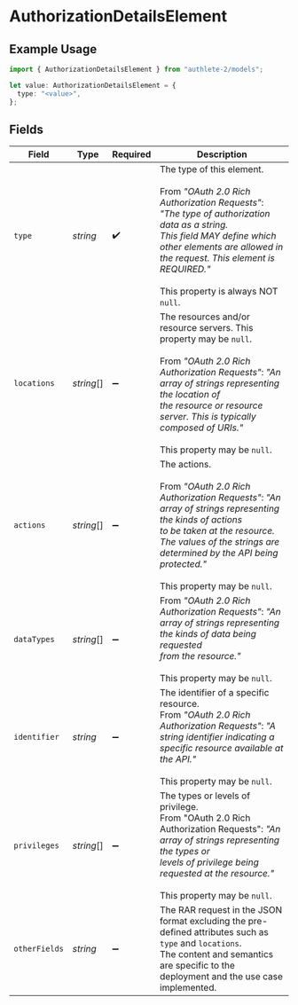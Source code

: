 # AuthorizationDetailsElement

## Example Usage

```typescript
import { AuthorizationDetailsElement } from "authlete-2/models";

let value: AuthorizationDetailsElement = {
  type: "<value>",
};
```

## Fields

| Field                                                                                                                                                                                                                                                                         | Type                                                                                                                                                                                                                                                                          | Required                                                                                                                                                                                                                                                                      | Description                                                                                                                                                                                                                                                                   |
| ----------------------------------------------------------------------------------------------------------------------------------------------------------------------------------------------------------------------------------------------------------------------------- | ----------------------------------------------------------------------------------------------------------------------------------------------------------------------------------------------------------------------------------------------------------------------------- | ----------------------------------------------------------------------------------------------------------------------------------------------------------------------------------------------------------------------------------------------------------------------------- | ----------------------------------------------------------------------------------------------------------------------------------------------------------------------------------------------------------------------------------------------------------------------------- |
| `type`                                                                                                                                                                                                                                                                        | *string*                                                                                                                                                                                                                                                                      | :heavy_check_mark:                                                                                                                                                                                                                                                            | The type of this element.<br/><br/>From _"OAuth 2.0 Rich Authorization Requests"_: _"The type of authorization data as a string.<br/>This field MAY define which other elements are allowed in the request. This element is REQUIRED."_<br/><br/>This property is always NOT `null`.<br/> |
| `locations`                                                                                                                                                                                                                                                                   | *string*[]                                                                                                                                                                                                                                                                    | :heavy_minus_sign:                                                                                                                                                                                                                                                            | The resources and/or resource servers. This property may be `null`.<br/><br/>From _"OAuth 2.0 Rich Authorization Requests"_: _"An array of strings representing the location of<br/>the resource or resource server. This is typically composed of URIs."_<br/><br/>This property may be `null`.<br/> |
| `actions`                                                                                                                                                                                                                                                                     | *string*[]                                                                                                                                                                                                                                                                    | :heavy_minus_sign:                                                                                                                                                                                                                                                            | The actions.<br/><br/>From _"OAuth 2.0 Rich Authorization Requests"_: _"An array of strings representing the kinds of actions<br/>to be taken at the resource. The values of the strings are determined by the API being protected."_<br/><br/>This property may be `null`.<br/> |
| `dataTypes`                                                                                                                                                                                                                                                                   | *string*[]                                                                                                                                                                                                                                                                    | :heavy_minus_sign:                                                                                                                                                                                                                                                            | From _"OAuth 2.0 Rich Authorization Requests"_: _"An array of strings representing the kinds of data being requested<br/>from the resource."_<br/><br/>This property may be `null`.<br/>                                                                                      |
| `identifier`                                                                                                                                                                                                                                                                  | *string*                                                                                                                                                                                                                                                                      | :heavy_minus_sign:                                                                                                                                                                                                                                                            | The identifier of a specific resource.<br/>From _"OAuth 2.0 Rich Authorization Requests"_: _"A string identifier indicating a specific resource available at the API."_<br/><br/>This property may be `null`.<br/>                                                            |
| `privileges`                                                                                                                                                                                                                                                                  | *string*[]                                                                                                                                                                                                                                                                    | :heavy_minus_sign:                                                                                                                                                                                                                                                            | The types or levels of privilege.<br/>From "OAuth 2.0 Rich Authorization Requests": _"An array of strings representing the types or<br/>levels of privilege being requested at the resource."_<br/><br/>This property may be `null`.<br/>                                     |
| `otherFields`                                                                                                                                                                                                                                                                 | *string*                                                                                                                                                                                                                                                                      | :heavy_minus_sign:                                                                                                                                                                                                                                                            | The RAR request in the JSON format excluding the pre-defined attributes such as `type` and `locations`.<br/>The content and semantics are specific to the deployment and the use case implemented.<br/>                                                                       |